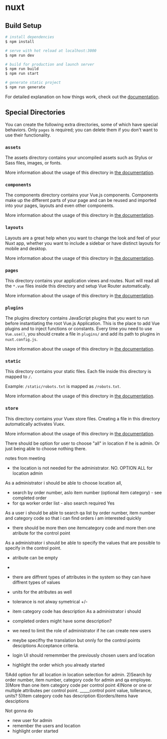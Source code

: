 # nuxt

## Build Setup

```bash
# install dependencies
$ npm install

# serve with hot reload at localhost:3000
$ npm run dev

# build for production and launch server
$ npm run build
$ npm run start

# generate static project
$ npm run generate
```

For detailed explanation on how things work, check out the [documentation](https://nuxtjs.org).

## Special Directories

You can create the following extra directories, some of which have special behaviors. Only `pages` is required; you can delete them if you don't want to use their functionality.

### `assets`

The assets directory contains your uncompiled assets such as Stylus or Sass files, images, or fonts.

More information about the usage of this directory in [the documentation](https://nuxtjs.org/docs/2.x/directory-structure/assets).

### `components`

The components directory contains your Vue.js components. Components make up the different parts of your page and can be reused and imported into your pages, layouts and even other components.

More information about the usage of this directory in [the documentation](https://nuxtjs.org/docs/2.x/directory-structure/components).

### `layouts`

Layouts are a great help when you want to change the look and feel of your Nuxt app, whether you want to include a sidebar or have distinct layouts for mobile and desktop.

More information about the usage of this directory in [the documentation](https://nuxtjs.org/docs/2.x/directory-structure/layouts).


### `pages`

This directory contains your application views and routes. Nuxt will read all the `*.vue` files inside this directory and setup Vue Router automatically.

More information about the usage of this directory in [the documentation](https://nuxtjs.org/docs/2.x/get-started/routing).

### `plugins`

The plugins directory contains JavaScript plugins that you want to run before instantiating the root Vue.js Application. This is the place to add Vue plugins and to inject functions or constants. Every time you need to use `Vue.use()`, you should create a file in `plugins/` and add its path to plugins in `nuxt.config.js`.

More information about the usage of this directory in [the documentation](https://nuxtjs.org/docs/2.x/directory-structure/plugins).

### `static`

This directory contains your static files. Each file inside this directory is mapped to `/`.

Example: `/static/robots.txt` is mapped as `/robots.txt`.

More information about the usage of this directory in [the documentation](https://nuxtjs.org/docs/2.x/directory-structure/static).

### `store`

This directory contains your Vuex store files. Creating a file in this directory automatically activates Vuex.

More information about the usage of this directory in [the documentation](https://nuxtjs.org/docs/2.x/directory-structure/store).



There should be option for user to choose "all" in location if he is admin. Or just being able to choose nothing there.





notes from meeting


- the location is not needed for the administrator. 
NO. OPTION ALL for location admin

As a administrator i should be able to choose location all,



- search by order number, aslo item number (optional item category) - see completed order
- for qa worker order list - also search required
Yes

As a user i should be able to search qa list by order number, item number and category code so that i can find orders i am interested quickly


- there should be more then one itemcategory code and more then one atribute for the control point

As a administrator i should be able to specify the values that are possible to specify in the control point.
- atribute can be empty
- 
- there are diffrent types of attributes in the system so they can have diffrent types of values
- units for the atributes as well


- tolerance is not alway symetrical +/-

- item category code has description
As a administrator i should 
- completed orders might have some description?

- we need to limit the role of administrator if he can create new users


- meybe specifhy the translation but onnly for the control points desciptions
Acceptance criteria.

- login UI should rememmber the previously chosen users and location

- highlight the order which you already started

1)Add option for all location in location selection for admin.
2)Search by order number, item number, category code for admin and qa employee.
3)More than one item category code per control point
4)None or one or multiple attributes per control point.
_____control point value, tollerance, units?
5)Item category code has description
6)orders/items have desciptions



Not gonna do 

- new user for admin 
- remember the users and location
- highlight order started
